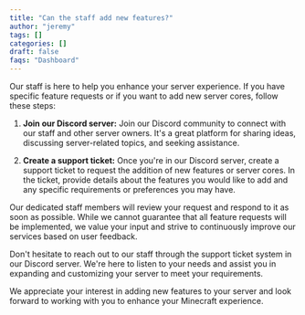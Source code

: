 ```yaml
---
title: "Can the staff add new features?"
author: "jeremy"
tags: []
categories: []
draft: false
faqs: "Dashboard"
---
```

Our staff is here to help you enhance your server experience. If you have specific feature requests or if you want to add new server cores, follow these steps:

1. **Join our Discord server:** Join our Discord community to connect with our staff and other server owners. It's a great platform for sharing ideas, discussing server-related topics, and seeking assistance.

2. **Create a support ticket:** Once you're in our Discord server, create a support ticket to request the addition of new features or server cores. In the ticket, provide details about the features you would like to add and any specific requirements or preferences you may have.

Our dedicated staff members will review your request and respond to it as soon as possible. While we cannot guarantee that all feature requests will be implemented, we value your input and strive to continuously improve our services based on user feedback.

Don't hesitate to reach out to our staff through the support ticket system in our Discord server. We're here to listen to your needs and assist you in expanding and customizing your server to meet your requirements.

We appreciate your interest in adding new features to your server and look forward to working with you to enhance your Minecraft experience.
